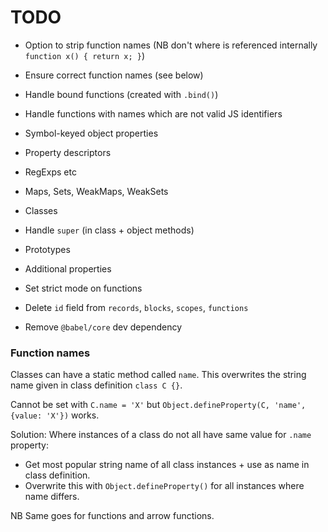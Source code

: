 # TODO

* Option to strip function names (NB don't where is referenced internally `function x() { return x; }`)
* Ensure correct function names (see below)
* Handle bound functions (created with `.bind()`)
* Handle functions with names which are not valid JS identifiers

* Symbol-keyed object properties
* Property descriptors
* RegExps etc
* Maps, Sets, WeakMaps, WeakSets
* Classes
* Handle `super` (in class + object methods)
* Prototypes
* Additional properties
* Set strict mode on functions

* Delete `id` field from `records`, `blocks`, `scopes`, `functions`
* Remove `@babel/core` dev dependency

### Function names

Classes can have a static method called `name`. This overwrites the string name given in class definition `class C {}`.

Cannot be set with `C.name = 'X'` but `Object.defineProperty(C, 'name', {value: 'X'})` works.

Solution: Where instances of a class do not all have same value for `.name` property:

* Get most popular string name of all class instances + use as name in class definition.
* Overwrite this with `Object.defineProperty()` for all instances where name differs.

NB Same goes for functions and arrow functions.
